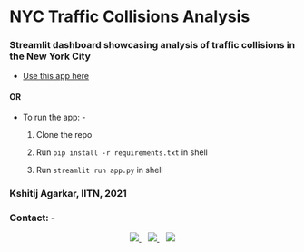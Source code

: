 # NYC Traffic Collisions Analysis
### Streamlit dashboard showcasing analysis of traffic collisions in the New York City

* [Use this app here](https://share.streamlit.io/horizon3902/nyc-collisions-analysis/main/app.py)

#### OR

* To run the app: - 

  1. Clone the repo

  2. Run `pip install -r requirements.txt` in shell

  3. Run `streamlit run app.py` in shell


### Kshitij Agarkar, IITN, 2021

### Contact: -	

<p align='center'>
  <a href="mailto:bt20cse209@iiitn.ac.in">
    <img src="https://img.shields.io/badge/Gmail-D14836?style=for-the-badge&logo=gmail&logoColor=white" />
  </a>&nbsp;&nbsp;
  <a href="https://instagram.com/kshitij_agarkar">
    <img src="https://img.shields.io/badge/instagram-%23E4405F.svg?&style=for-the-badge&logo=instagram&logoColor=white" />        
  </a>&nbsp;&nbsp;
  <a href="https://github.com/horizon3902">
    <img src="https://img.shields.io/badge/GitHub-100000?style=for-the-badge&logo=github&logoColor=white" />
</p>


